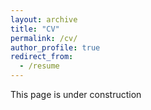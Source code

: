 ```yaml
---
layout: archive
title: "CV"
permalink: /cv/
author_profile: true
redirect_from:
  - /resume
---
```


This page is under construction
